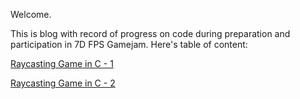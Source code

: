 Welcome.

This is blog with record of progress on code during preparation and participation in 7D FPS Gamejam. Here's table of content:

[Raycasting Game in C - 1](RAYCASTING001)

[Raycasting Game in C - 2](RAYCASTING002)
